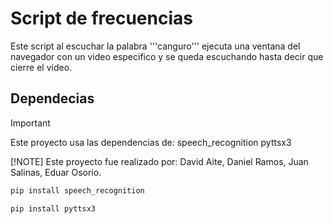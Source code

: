 # Script de frecuencias

Este script al escuchar la palabra '''canguro''' ejecuta una ventana del navegador con un video especifico y se queda escuchando hasta decir que cierre el video.

## Dependecias

>[!IMPORTANT]
>Este proyecto usa las dependencias de: 
>speech_recognition 
>pyttsx3
>
>[!NOTE]
>Este proyecto fue realizado por: 
David Aite, Daniel Ramos, Juan Salinas, Eduar Osorio.

```bash
pip install speech_recognition
```

```bash
pip install pyttsx3
```
